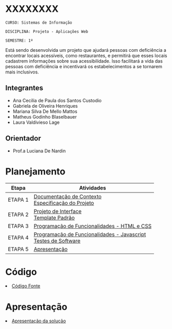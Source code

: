 # XXXXXXXX

`CURSO: Sistemas de Informação`

`DISCIPLINA: Projeto - Aplicações Web`

`SEMESTRE: 1º`

Está sendo desenvolvida um projeto que ajudará pessoas com deficiência a encontrar locais acessíveis, como restaurantes, e permitirá que esses locais cadastrem informações sobre sua acessibilidade. Isso facilitará a vida das pessoas com deficiência e incentivará os estabelecimentos a se tornarem mais inclusivos.

## Integrantes

* Ana Cecilia de Paula dos Santos Custodio
* Gabriela de Oliveira Henriques
* Mariana Silva De Mello Mattos
* Matheus Godinho Blaselbauer
* Laura Valdivieso Lage
  
## Orientador

* Prof.a Luciana De Nardin

# Planejamento

| Etapa         | Atividades |
|  :----:   | ----------- |
| ETAPA 1         |[Documentação de Contexto](docs/context.md) <br> [Especificação do Projeto](docs/especification.md) |
| ETAPA 2         |[Projeto de Interface](docs/interface.md) <br> [Template Padrão](docs/template.md) |
| ETAPA 3         |[Programação de Funcionalidades - HTML e CSS](docs/development.md) |
| ETAPA 4        |[Programação de Funcionalidades - Javascript](docs/development.md) <br> [Testes de Software ](docs/tests.md) |
| ETAPA 5         | [Apresentação](presentation/README.md) |

# Código

<li><a href="src/README.md"> Código Fonte</a></li>

# Apresentação

<li><a href="presentation/README.md"> Apresentação da solução</a></li>
